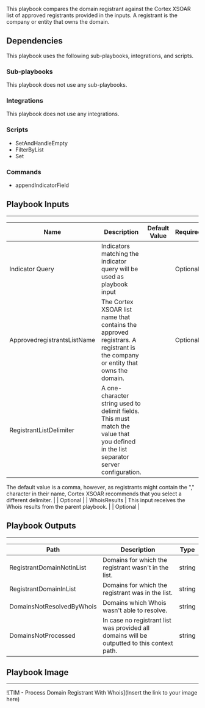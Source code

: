 This playbook compares the domain registrant against the Cortex XSOAR list of approved registrants provided in the inputs. A registrant is the company or entity that owns the domain.

## Dependencies
This playbook uses the following sub-playbooks, integrations, and scripts.

### Sub-playbooks
This playbook does not use any sub-playbooks.

### Integrations
This playbook does not use any integrations.

### Scripts
* SetAndHandleEmpty
* FilterByList
* Set

### Commands
* appendIndicatorField

## Playbook Inputs
---

| **Name** | **Description** | **Default Value** | **Required** |
| --- | --- | --- | --- |
| Indicator Query | Indicators matching the indicator query will be used as playbook input |  | Optional |
| ApprovedregistrantsListName | The Cortex XSOAR list name that contains the approved registrars.  A registrant is the company or entity  that owns the domain. |  | Optional |
| RegistrantListDelimiter | A one\-character string used to delimit fields. This must match the value that you defined in the list separator server configuration.
The default value is a comma, however, as registrants might contain the "," character in their name,
Cortex XSOAR recommends that you select a different delimiter. |  | Optional |
| WhoisResults | This input receives the Whois results from the parent playbook. |  | Optional |

## Playbook Outputs
---

| **Path** | **Description** | **Type** |
| --- | --- | --- |
| RegistrantDomainNotInList | Domains for which the registrant wasn't in the list. | string |
| RegistrantDomainInList | Domains for which the registrant was in the list. | string |
| DomainsNotResolvedByWhois | Domains which Whois wasn't able to resolve. | string |
| DomainsNotProcessed | In case no registrant list was provided all domains will be outputted to this context path. | string |

## Playbook Image
---
![TIM - Process Domain Registrant With Whois](Insert the link to your image here)